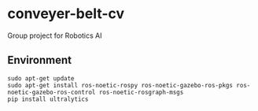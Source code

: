 # conveyer-belt-cv
Group project for Robotics AI


## Environment
```
sudo apt-get update
sudo apt-get install ros-noetic-rospy ros-noetic-gazebo-ros-pkgs ros-noetic-gazebo-ros-control ros-noetic-rosgraph-msgs
pip install ultralytics
```
